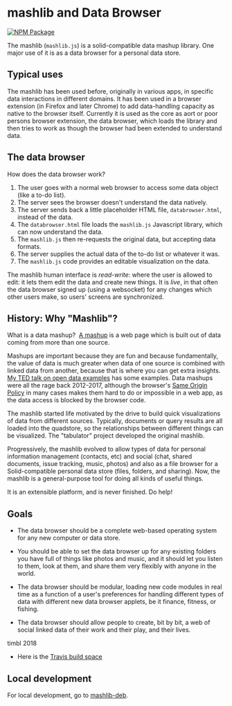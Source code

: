 # mashlib and Data Browser

[![NPM Package](https://img.shields.io/npm/v/mashlib.svg)](https://www.npmjs.com/package/mashlib)

The mashlib (`mashlib.js`) is a solid-compatible data mashup library.  One major
use of it is as a data browser for a personal data store.

## Typical uses

The mashlib has been used before, originally in various apps, in specific data interactions in different domains.
It has been used in a browser extension (in Firefox and later Chrome) to add data-handling capacity
as native to the browser itself. Currently it is used as the core as  aort or poor persons
browser extension, the data browser, which loads the library and then tries to work as though the
browser had been extended to understand data.

## The data browser

How does the data browser work?

1. The user goes with a normal web browser to access some data object (like a to-do list).
1. The server sees the browser doesn't understand the data natively.
1. The server sends back a little placeholder HTML file, `databrowser.html`, instead of the data.
1. The `databrowser.html` file loads the `mashlib.js` Javascript library, which can now understand the data.
1. The `mashlib.js` then re-requests the original data, but accepting data formats.
1. The server supplies the actual data of the to-do list or whatever it was.
1. The `mashlib.js` code provides an editable visualization on the data.

The mashlib human interface is *read-write*: where the user is allowed to edit: it lets them edit the data and create new things.  It is *live*, in that often the data browser signed up (using a websocket) for any changes which other users make, so users' screens are synchronized.

## History: Why "Mashlib"?

What is a data mashup?  [A mashup](https://en.wikipedia.org/wiki/Mashup_%28web_application_hybrid%29)
is a web page which is built out of data coming from more than one source.  

 Mashups are important because they are fun and because fundamentally, the value
 of data is much greater when data of one source is combined with linked data from another, because that is where you can get extra insights.
  [My TED talk on open data examples](https://www.ted.com/talks/tim_berners_lee_the_year_open_data_went_worldwide#t-81407)
  has some examples.
Data mashups were all the rage back 2012-2017, although the browser's [Same Origin Policy](https://en.wikipedia.org/wiki/Same-origin_policy) in many cases makes them hard to do or impossible in a web app, as the data access is blocked by the browser code.

The mashlib started life motivated by the drive to build quick visualizations of data from different sources.   Typically, documents or query results are all loaded into the quadstore, so the relationships between different things can be visualized.  The "tabulator" project developed the original mashlib.

Progressively, the mashlib evolved to allow types of data for personal information management (contacts, etc) and social (chat, shared documents, issue tracking, music, photos) and also as a file browser for a Solid-compatible personal data store (files, folders, and sharing). Now, the mashlib is a general-purpose tool for doing all kinds of useful things.

It is an extensible platform, and is never finished.  Do help!  

## Goals

- The data browser should be a complete web-based operating system for any new computer or data store.

- You should be able to set the data browser up for any existing folders you have full of things like photos and music, and it should let you listen to them, look at them, and share them very flexibly with anyone in the world.

- The data browser should be modular, loading new code modules in real time as a function of a user's preferences for handling different types of data with different new data browser applets, be it finance, fitness, or fishing.

- The data browser should allow people to create, bit by bit, a web of social linked data of their work and their play, and their lives.

timbl 2018

- Here is the [Travis build space](https://travis-ci.org/solid/mashlib/builds)

## Local development

For local development, go to [mashlib-deb](https://github.com/inrupt/mashlib-dev).
